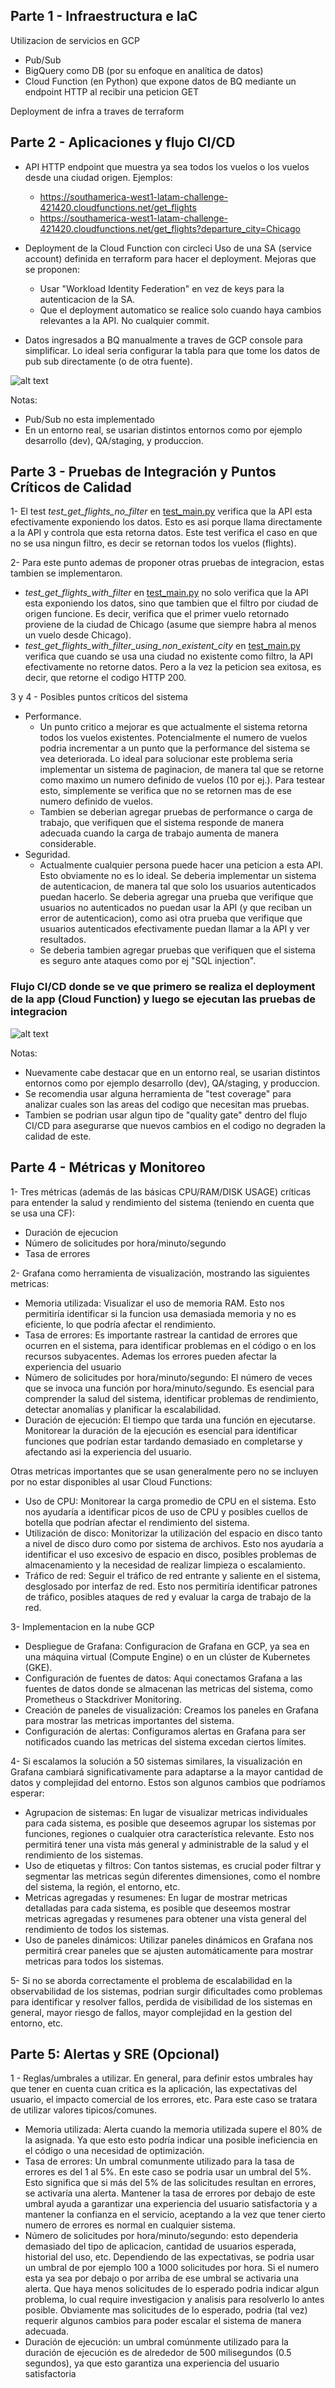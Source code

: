 ## Parte 1 - Infraestructura e IaC
Utilizacion de servicios en GCP
- Pub/Sub
- BigQuery como DB (por su enfoque en analítica de datos)
- Cloud Function (en Python) que expone datos de BQ mediante un endpoint HTTP al recibir una peticion GET

Deployment de infra a traves de terraform

## Parte 2 - Aplicaciones y flujo CI/CD
- API HTTP endpoint que muestra ya sea todos los vuelos o los vuelos desde una ciudad origen. Ejemplos: 
    - https://southamerica-west1-latam-challenge-421420.cloudfunctions.net/get_flights
    - https://southamerica-west1-latam-challenge-421420.cloudfunctions.net/get_flights?departure_city=Chicago

- Deployment de la Cloud Function con circleci
Uso de una SA (service account) definida en terraform para hacer el deployment. Mejoras que se proponen:
    - Usar "Workload Identity Federation" en vez de keys para la autenticacion de la SA.
    - Que el deployment automatico se realice solo cuando haya cambios relevantes a la API. No cualquier commit.


- Datos ingresados a BQ manualmente a traves de GCP console para simplificar. Lo ideal seria configurar la tabla para que tome los datos de pub sub directamente (o de otra fuente).


![alt text](docs/latam-challenge.drawio.png)

Notas: 
- Pub/Sub no esta implementado
- En un entorno real, se usarian distintos entornos como por ejemplo desarrollo (dev), QA/staging, y produccion.

## Parte 3 - Pruebas de Integración y Puntos Críticos de Calidad

1- El test *test_get_flights_no_filter* en [test_main.py](cloud_function/test_main.py) verifica que la API esta efectivamente exponiendo los datos. Esto es asi porque llama directamente a la API y controla que esta retorna datos. Este test verifica el caso en que no se usa ningun filtro, es decir se retornan todos los vuelos (flights).

2- Para este punto ademas de proponer otras pruebas de integracion, estas tambien se implementaron.
- *test_get_flights_with_filter* en [test_main.py](cloud_function/test_main.py) no solo verifica que la API esta exponiendo los datos, sino que tambien que el filtro por ciudad de origen funcione. Es decir, verifica que el primer vuelo retornado proviene de la ciudad de Chicago (asume que siempre habra al menos un vuelo desde Chicago).
- *test_get_flights_with_filter_using_non_existent_city* en [test_main.py](cloud_function/test_main.py) verifica que cuando se usa una ciudad no existente como filtro, la API efectivamente no retorne datos. Pero a la vez la peticion sea exitosa, es decir, que retorne el codigo HTTP 200.

3 y 4 - Posibles puntos críticos del sistema
- Performance. 
    - Un punto critico a mejorar es que actualmente el sistema retorna todos los vuelos existentes. Potencialmente el numero de vuelos podria incrementar a un punto que la performance del sistema se vea deteriorada. Lo ideal para solucionar este problema seria implementar un sistema de paginacion, de manera tal que se retorne como maximo un numero definido de vuelos (10 por ej.). Para testear esto, simplemente se verifica que no se retornen mas de ese numero definido de vuelos. 
    - Tambien se deberian agregar pruebas de performance o carga de trabajo, que verifiquen que el sistema responde de manera adecuada cuando la carga de trabajo aumenta de manera considerable.
- Seguridad. 
    - Actualmente cualquier persona puede hacer una peticion a esta API. Esto obviamente no es lo ideal. Se deberia implementar un sistema de autenticacion, de manera tal que solo los usuarios autenticados puedan hacerlo. Se deberia agregar una prueba que verifique que usuarios no autenticados no puedan usar la API (y que reciban un error de autenticacion), como asi otra prueba que verifique que usuarios autenticados efectivamente puedan llamar a la API y ver resultados.
    - Se deberia tambien agregar pruebas que verifiquen que el sistema es seguro ante ataques como por ej "SQL injection".


### Flujo CI/CD donde se ve que primero se realiza el deployment de la app (Cloud Function) y luego se ejecutan las pruebas de integracion

![alt text](docs/screenshot-CI-CD.jpeg)

Notas: 
- Nuevamente cabe destacar que en un entorno real, se usarian distintos entornos como por ejemplo desarrollo (dev), QA/staging, y produccion.
- Se recomendia usar alguna herramienta de "test coverage" para analizar cuales son las areas del codigo que necesitan mas pruebas. 
- Tambien se podrian usar algun tipo de "quality gate" dentro del flujo CI/CD para asegurarse que nuevos cambios en el codigo no degraden la calidad de este.

## Parte 4 - Métricas y Monitoreo

1- Tres métricas (además de las básicas CPU/RAM/DISK USAGE) críticas para entender la salud y rendimiento del sistema (teniendo en cuenta que se usa una CF):
- Duración de ejecucion
- Número de solicitudes por hora/minuto/segundo
- Tasa de errores

2- Grafana como herramienta de visualización, mostrando las siguientes metricas:

- Memoria utilizada: Visualizar el uso de memoria RAM. Esto nos permitiría identificar si la funcion usa demasiada memoria y no es eficiente, lo que podría afectar el rendimiento.
- Tasa de errores: Es importante rastrear la cantidad de errores que ocurren en el sistema, para identificar problemas en el código o en los recursos subyacentes. Ademas los errores pueden afectar la experiencia del usuario
- Número de solicitudes por hora/minuto/segundo: El número de veces que se invoca una función por hora/minuto/segundo. Es esencial para comprender la salud del sistema, identificar problemas de rendimiento, detectar anomalías y planificar la escalabilidad.
- Duración de ejecución: El tiempo que tarda una función en ejecutarse. Monitorear la duración de la ejecución es esencial para identificar funciones que podrían estar tardando demasiado en completarse y afectando asi la experiencia del usuario.

Otras metricas importantes que se usan generalmente pero no se incluyen por no estar disponibles al usar Cloud Functions:
- Uso de CPU: Monitorear la carga promedio de CPU en el sistema. Esto nos ayudaría a identificar picos de uso de CPU y posibles cuellos de botella que podrían afectar el rendimiento del sistema.
- Utilización de disco: Monitorizar la utilización del espacio en disco tanto a nivel de disco duro como por sistema de archivos. Esto nos ayudaría a identificar el uso excesivo de espacio en disco, posibles problemas de almacenamiento y la necesidad de realizar limpieza o escalamiento.
- Tráfico de red: Seguir el tráfico de red entrante y saliente en el sistema, desglosado por interfaz de red. Esto nos permitiría identificar patrones de tráfico, posibles ataques de red y evaluar la carga de trabajo de la red.

3- Implementacion en la nube GCP
- Despliegue de Grafana: Configuracion de Grafana en GCP, ya sea en una máquina virtual (Compute Engine) o en un clúster de Kubernetes (GKE).
- Configuración de fuentes de datos: Aqui conectamos Grafana a las fuentes de datos donde se almacenan las metricas del sistema, como Prometheus o Stackdriver Monitoring.
- Creación de paneles de visualización: Creamos los paneles en Grafana para mostrar las metricas importantes del sistema.
- Configuración de alertas: Configuramos alertas en Grafana para ser notificados cuando las metricas del sistema excedan ciertos límites.

4- Si escalamos la solución a 50 sistemas similares, la visualización en Grafana cambiará significativamente para adaptarse a la mayor cantidad de datos y complejidad del entorno. Estos son algunos cambios que podríamos esperar:

- Agrupacion de sistemas: En lugar de visualizar metricas individuales para cada sistema, es posible que deseemos agrupar los sistemas por funciones, regiones o cualquier otra característica relevante. Esto nos permitirá tener una vista más general y administrable de la salud y el rendimiento de los sistemas.
- Uso de etiquetas y filtros: Con tantos sistemas, es crucial poder filtrar y segmentar las metricas según diferentes dimensiones, como el nombre del sistema, la región, el entorno, etc. 
- Metricas agregadas y resumenes: En lugar de mostrar metricas detalladas para cada sistema, es posible que deseemos mostrar metricas agregadas y resumenes para obtener una vista general del rendimiento de todos los sistemas. 
- Uso de paneles dinámicos: Utilizar paneles dinámicos en Grafana nos permitirá crear paneles que se ajusten automáticamente para mostrar metricas para todos los sistemas. 

5- Si no se aborda correctamente el problema de escalabilidad en la observabilidad de los sistemas, podrian surgir dificultades como problemas para identificar y resolver fallos, perdida de visibilidad de los sistemas en general, mayor riesgo de fallos, mayor complejidad en la gestion del entorno, etc.

## Parte 5: Alertas y SRE (Opcional)

1 - Reglas/umbrales a utilizar. En general, para definir estos umbrales hay que tener en cuenta cuan critica es la aplicación, las expectativas del usuario, el impacto comercial de los errores, etc. Para este caso se tratara de utilizar valores tipicos/comunes.
- Memoria utilizada: Alerta cuando la memoria utilizada supere el 80% de la asignada. Ya que esto esto podría indicar una posible ineficiencia en el código o una necesidad de optimización. 
- Tasa de errores: Un umbral comunmente utilizado para la tasa de errores es del 1 al 5%. En este caso se podria usar un umbral del 5%. Esto significa que si más del 5% de las solicitudes resultan en errores, se activaría una alerta. Mantener la tasa de errores por debajo de este umbral ayuda a garantizar una experiencia del usuario satisfactoria y a mantener la confianza en el servicio, aceptando a la vez que tener cierto numero de errores es normal en cualquier sistema. 
- Número de solicitudes por hora/minuto/segundo: esto dependeria demasiado del tipo de aplicacion, cantidad de usuarios esperada, historial del uso, etc. Dependiendo de las expectativas, se podria usar un umbral de por ejemplo 100 a 1000 solicitudes por hora. Si el numero esta ya sea por debajo o por arriba de ese umbral se activaria una alerta. Que haya menos solicitudes de lo esperado podria indicar algun problema, lo cual require investigacion y analisis para resolverlo lo antes posible. Obviamente mas solicitudes de lo esperado, podria (tal vez) requerir algunos cambios para poder escalar el sistema de manera adecuada.
- Duración de ejecución: un umbral comúnmente utilizado para la duración de ejecución es de alrededor de 500 milisegundos (0.5 segundos), ya que esto garantiza una experiencia del usuario satisfactoria 
